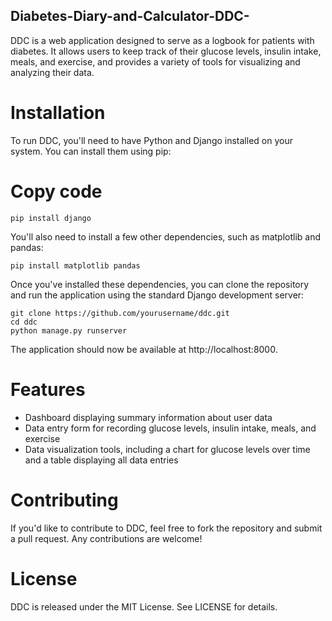 ## Diabetes-Diary-and-Calculator-DDC-
DDC is a web application designed to serve as a logbook for patients with diabetes. It allows users to keep track of their glucose levels, insulin intake, meals, and exercise, and provides a variety of tools for visualizing and analyzing their data.

# Installation
To run DDC, you'll need to have Python and Django installed on your system. You can install them using pip:

# Copy code
```
pip install django
```
You'll also need to install a few other dependencies, such as matplotlib and pandas:
```
pip install matplotlib pandas
```
Once you've installed these dependencies, you can clone the repository and run the application using the standard Django development server:
```
git clone https://github.com/yourusername/ddc.git
cd ddc
python manage.py runserver
```
The application should now be available at http://localhost:8000.

# Features
- Dashboard displaying summary information about user data
- Data entry form for recording glucose levels, insulin intake, meals, and exercise
- Data visualization tools, including a chart for glucose levels over time and a table displaying all data entries

# Contributing
If you'd like to contribute to DDC, feel free to fork the repository and submit a pull request. Any contributions are welcome!

# License
DDC is released under the MIT License. See LICENSE for details.
